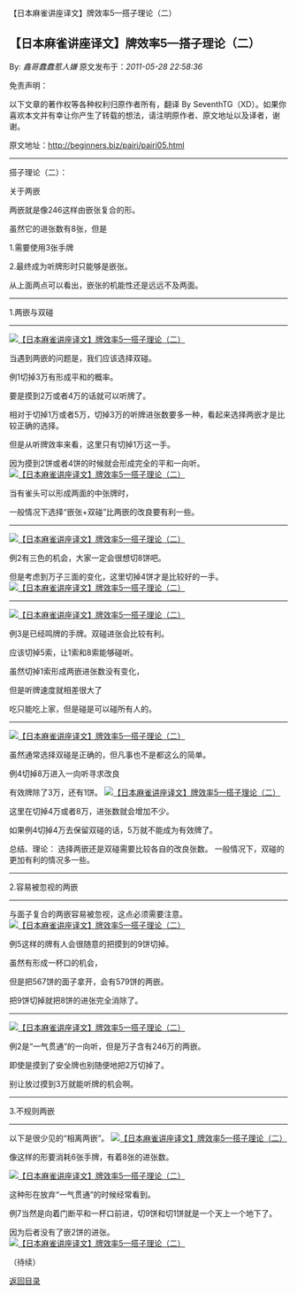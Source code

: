 【日本麻雀讲座译文】牌效率5—搭子理论（二）
## 【日本麻雀讲座译文】牌效率5—搭子理论（二）

By: *鑫哥蠢蠢惹人嫌* 原文发布于：*2011-05-28 22:58:36*

免责声明：

以下文章的著作权等各种权利归原作者所有，翻译 By
SeventhTG（XD）。如果你喜欢本文并有幸让你产生了转载的想法，请注明原作者、原文地址以及译者，谢谢。

原文地址：http://beginners.biz/pairi/pairi05.html

------------------------------------------------------------------------------------

搭子理论（二）：

关于两嵌

两嵌就是像246这样由嵌张复合的形。

虽然它的进张数有8张，但是

1.需要使用3张手牌

2.最终成为听牌形时只能够是嵌张。

从上面两点可以看出，嵌张的机能性还是远远不及两面。

------------------------------------------------------------------------------------

1.两嵌与双碰

------------------------------------------------------------------------------------
[![【日本麻雀讲座译文】牌效率5&mdash;搭子理论（二）](http://s16.sinaimg.cn/middle/7f78b76fga4576ed3525f&amp;690)](http://photo.blog.sina.com.cn/showpic.html#blogid=7f78b76f0100ruen&url=http://s16.sinaimg.cn/orignal/7f78b76fga4576ed3525f)

当遇到两嵌的问题是，我们应该选择双碰。

例1切掉3万有形成平和的概率。

要是摸到2万或者4万的话就可以听牌了。

相对于切掉1万或者5万，切掉3万的听牌进张数要多一种，看起来选择两嵌才是比较正确的选择。

但是从听牌效率来看，这里只有切掉1万这一手。

因为摸到2饼或者4饼的时候就会形成完全的平和一向听。
[![【日本麻雀讲座译文】牌效率5&mdash;搭子理论（二）](http://s9.sinaimg.cn/middle/7f78b76fga45780c74f58&amp;690)](http://photo.blog.sina.com.cn/showpic.html#blogid=7f78b76f0100ruen&url=http://s9.sinaimg.cn/orignal/7f78b76fga45780c74f58)

当有雀头可以形成两面的中张牌时，

一般情况下选择“嵌张+双碰”比两嵌的改良要有利一些。

------------------------------------------------------------------------------------
[![【日本麻雀讲座译文】牌效率5&mdash;搭子理论（二）](http://s13.sinaimg.cn/middle/7f78b76fga4578cfc90cc&amp;690)](http://photo.blog.sina.com.cn/showpic.html#blogid=7f78b76f0100ruen&url=http://s13.sinaimg.cn/orignal/7f78b76fga4578cfc90cc)

例2有三色的机会，大家一定会很想切8饼吧。

但是考虑到万子三面的变化，这里切掉4饼才是比较好的一手。
[![【日本麻雀讲座译文】牌效率5&mdash;搭子理论（二）](http://s1.sinaimg.cn/middle/7f78b76fga4579ac45ee0&amp;690)](http://photo.blog.sina.com.cn/showpic.html#blogid=7f78b76f0100ruen&url=http://s1.sinaimg.cn/orignal/7f78b76fga4579ac45ee0)

------------------------------------------------------------------------------------
[![【日本麻雀讲座译文】牌效率5&mdash;搭子理论（二）](http://s2.sinaimg.cn/middle/7f78b76fga4579bf63f81&amp;690)](http://photo.blog.sina.com.cn/showpic.html#blogid=7f78b76f0100ruen&url=http://s2.sinaimg.cn/orignal/7f78b76fga4579bf63f81)

例3是已经鸣牌的手牌。双碰进张会比较有利。

应该切掉5索，让1索和8索能够碰听。

虽然切掉1索形成两嵌进张数没有变化，

但是听牌速度就相差很大了

吃只能吃上家，但是碰是可以碰所有人的。

------------------------------------------------------------------------------------
[![【日本麻雀讲座译文】牌效率5&mdash;搭子理论（二）](http://s14.sinaimg.cn/middle/7f78b76fga457bf24e8ad&amp;690)](http://photo.blog.sina.com.cn/showpic.html#blogid=7f78b76f0100ruen&url=http://s14.sinaimg.cn/orignal/7f78b76fga457bf24e8ad)

虽然通常选择双碰是正确的，但凡事也不是都这么的简单。

例4切掉8万进入一向听寻求改良

有效牌除了3万，还有1饼。
[![【日本麻雀讲座译文】牌效率5&mdash;搭子理论（二）](http://s7.sinaimg.cn/middle/7f78b76fga457e0d74826&amp;690)](http://photo.blog.sina.com.cn/showpic.html#blogid=7f78b76f0100ruen&url=http://s7.sinaimg.cn/orignal/7f78b76fga457e0d74826)

这里在切掉4万或者8万，进张数就会增加不少。

如果例4切掉4万去保留双碰的话，5万就不能成为有效牌了。

总结、理论：
选择两嵌还是双碰需要比较各自的改良张数。
一般情况下，双碰的更加有利的情况多一些。

------------------------------------------------------------------------------------

2.容易被忽视的两嵌

------------------------------------------------------------------------------------

与面子复合的两嵌容易被忽视，这点必须需要注意。
[![【日本麻雀讲座译文】牌效率5&mdash;搭子理论（二）](http://s10.sinaimg.cn/middle/7f78b76fga4580caf3609&amp;690)](http://photo.blog.sina.com.cn/showpic.html#blogid=7f78b76f0100ruen&url=http://s10.sinaimg.cn/orignal/7f78b76fga4580caf3609)

例5这样的牌有人会很随意的把摸到的9饼切掉。

虽然有形成一杯口的机会，

但是把567饼的面子拿开，会有579饼的两嵌。

把9饼切掉就把8饼的进张完全消除了。

------------------------------------------------------------------------------------
[![【日本麻雀讲座译文】牌效率5&mdash;搭子理论（二）](http://s5.sinaimg.cn/middle/7f78b76fga45813a5d5e4&amp;690)](http://photo.blog.sina.com.cn/showpic.html#blogid=7f78b76f0100ruen&url=http://s5.sinaimg.cn/orignal/7f78b76fga45813a5d5e4)

例2是“一气贯通”的一向听，但是万子含有246万的两嵌。

即使是摸到了安全牌也别随便地把2万切掉了。

别让放过摸到3万就能听牌的机会啊。

------------------------------------------------------------------------------------

3.不规则两嵌

------------------------------------------------------------------------------------

以下是很少见的“相离两嵌”。
[![【日本麻雀讲座译文】牌效率5&mdash;搭子理论（二）](http://s3.sinaimg.cn/middle/7f78b76fga4582cb49302&amp;690)](http://photo.blog.sina.com.cn/showpic.html#blogid=7f78b76f0100ruen&url=http://s3.sinaimg.cn/orignal/7f78b76fga4582cb49302)

像这样的形要消耗6张手牌，有着8张的进张数。

[![【日本麻雀讲座译文】牌效率5&mdash;搭子理论（二）](http://s11.sinaimg.cn/middle/7f78b76fga45831f0079a&amp;690)](http://photo.blog.sina.com.cn/showpic.html#blogid=7f78b76f0100ruen&url=http://s11.sinaimg.cn/orignal/7f78b76fga45831f0079a)

这种形在放弃“一气贯通”的时候经常看到。

例7当然是向着门断平和一杯口前进，切9饼和切1饼就是一个天上一个地下了。

因为后者没有了嵌2饼的进张。
[![【日本麻雀讲座译文】牌效率5&mdash;搭子理论（二）](http://s9.sinaimg.cn/middle/7f78b76fga45841a3d408&amp;690)](http://photo.blog.sina.com.cn/showpic.html#blogid=7f78b76f0100ruen&url=http://s9.sinaimg.cn/orignal/7f78b76fga45841a3d408)

（待续）

[返回目录](index.html)
